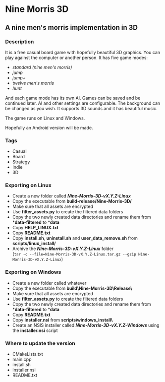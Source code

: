 # Nine Morris 3D

## A nine men's morris implementation in 3D

### Description

It is a free casual board game with hopefully beautiful 3D graphics. You can play against the computer
or another person. It has five game modes:

- _standard (nine men's morris)_
- _jump_
- _jump+_
- _twelve men's morris_
- _hunt_

And each game mode has its own AI. Games can be saved and be continued later. AI and other
settings are configurable. The background can be changed as you wish. It supports 3D sounds and
it has beautiful music. 

The game runs on Linux and Windows.

Hopefully an Android version will be made.

### Tags

- Casual
- Board
- Strategy
- Indie
- 3D

### Exporting on Linux

- Create a new folder called **_Nine-Morris-3D-vX.Y.Z-Linux_**
- Copy the executable from **build-release/Nine-Morris-3D/**
- Make sure that all assets are encrypted
- Use **filter_assets.py** to create the filtered data folders
- Copy the two newly created data directories and rename them from ***data-filtered** to ***data**
- Copy **HELP_LINUX.txt**
- Copy **README.txt**
- Copy **install.sh**, **uninstall.sh** and **user_data_remove.sh** from **scripts/linux_install/**
- Archive the **_Nine-Morris-3D-vX.Y.Z-Linux_** folder  
  (`tar -c --file=Nine-Morris-3D-vX.Y.Z-Linux.tar.gz --gzip Nine-Morris-3D-vX.Y.Z-Linux`)

### Exporting on Windows

- Create a new folder called whatever
- Copy the executable from **build\Nine-Morris-3D\Release\\**
- Make sure that all assets are encrypted
- Use **filter_assets.py** to create the filtered data folders
- Copy the two newly created data directories and rename them from ***data-filtered** to ***data**
- Copy **README.txt**
- Copy **installer.nsi** from **scripts\windows_install\\**
- Create an NSIS installer called **_Nine-Morris-3D-vX.Y.Z-Windows_** using the **installer.nsi** script

### Where to update the version

- CMakeLists.txt
- main.cpp
- install.sh
- installer.nsi
- README.txt
